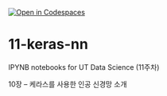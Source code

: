 [![Open in Codespaces](https://classroom.github.com/assets/launch-codespace-2972f46106e565e64193e422d61a12cf1da4916b45550586e14ef0a7c637dd04.svg)](https://classroom.github.com/open-in-codespaces?assignment_repo_id=17125490)
# 11-keras-nn

IPYNB notebooks for UT Data Science (11주차)

10장 – 케라스를 사용한 인공 신경망 소개
